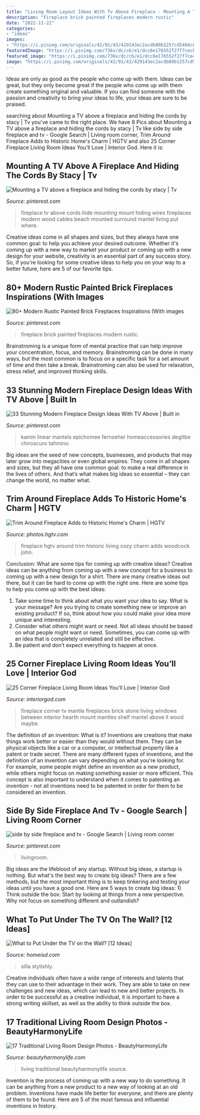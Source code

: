 ```yaml
---
title: "Living Room Layout Ideas With Tv Above Fireplace - Mounting A Tv Above A Fireplace And Hiding The Cords By Stacy"
description: "Fireplace brick painted fireplaces modern rustic"
date: "2022-11-22"
categories:
- "ideas"
images:
- "https://i.pinimg.com/originals/42/91/43/429143ec2acdb89b1257cd5404c60c33.jpg"
featuredImage: "https://i.pinimg.com/736x/dc/c6/e1/dcc6e176552f27f7cecb57e32621ee11.jpg"
featured_image: "https://i.pinimg.com/736x/dc/c6/e1/dcc6e176552f27f7cecb57e32621ee11.jpg"
image: "https://i.pinimg.com/originals/42/91/43/429143ec2acdb89b1257cd5404c60c33.jpg"
---
```



Ideas are only as good as the people who come up with them.
Ideas can be great, but they only become great if the people who come up with them create something original and valuable. If you can find someone with the passion and creativity to bring your ideas to life, your ideas are sure to be praised.

	

		
searching about Mounting a TV above a fireplace and hiding the cords by stacy | Tv you've came to the right place. We have 8 Pics about Mounting a TV above a fireplace and hiding the cords by stacy | Tv like side by side fireplace and tv - Google Search | Living room corner, Trim Around Fireplace Adds to Historic Home&#039;s Charm | HGTV and also 25 Corner Fireplace Living Room Ideas You’ll Love | Interior God. Here it is:
		
    
## Mounting A TV Above A Fireplace And Hiding The Cords By Stacy | Tv

<img loading=lazy src="https://i.pinimg.com/originals/42/91/43/429143ec2acdb89b1257cd5404c60c33.jpg" onerror="this.onerror=null;this.src='https://tse3.mm.bing.net/th?id=OIP.9A9gy1Z-05nQDntZI0yRAAAAAA&amp;pid=15.1';" alt="Mounting a TV above a fireplace and hiding the cords by stacy | Tv">

_Source: pinterest.com_

>fireplace tv above cords hide mounting mount hiding wires fireplaces modern wood cables beach mounted surround mantel living put where. 

	

Creative ideas come in all shapes and sizes, but they always have one common goal: to help you achieve your desired outcome. Whether it's coming up with a new way to market your product or coming up with a new design for your website, creativity is an essential part of any success story. So, if you're looking for some creative ideas to help you on your way to a better future, here are 5 of our favorite tips.

    
## 80+ Modern Rustic Painted Brick Fireplaces Inspirations (With Images

<img loading=lazy src="https://i.pinimg.com/736x/dc/c6/e1/dcc6e176552f27f7cecb57e32621ee11.jpg" onerror="this.onerror=null;this.src='https://tse1.mm.bing.net/th?id=OIP.OLwR6WicABWdGl_8o-A0hgHaK4&amp;pid=15.1';" alt="80+ Modern Rustic Painted Brick Fireplaces Inspirations (With images">

_Source: pinterest.com_

>fireplace brick painted fireplaces modern rustic. 

	

Brainstroming is a unique form of mental practice that can help improve your concentration, focus, and memory. Brainstroming can be done in many ways, but the most common is to focus on a specific task for a set amount of time and then take a break. Brainstroming can also be used for relaxation, stress relief, and improved thinking skills.

    
## 33 Stunning Modern Fireplace Design Ideas With TV Above | Built In

<img loading=lazy src="https://i.pinimg.com/736x/33/e7/95/33e79585ca29067c226c3b6f67be9e23.jpg" onerror="this.onerror=null;this.src='https://tse4.mm.bing.net/th?id=OIP.QUqLmXh_BIncTpSxl1rjIAHaHa&amp;pid=15.1';" alt="33 Stunning Modern Fireplace Design Ideas With TV Above | Built in">

_Source: pinterest.com_

>kamin linear mantels epichomee fernseher homeaccessories degitbe chiroscuro tahmino. 

	

Big ideas are the seed of new concepts, businesses, and products that may later grow into megacities or even global empires. They come in all shapes and sizes, but they all have one common goal: to make a real difference in the lives of others. And that’s what makes big ideas so essential – they can change the world, no matter what.

    
## Trim Around Fireplace Adds To Historic Home&#039;s Charm | HGTV

<img loading=lazy src="https://hgtvhome.sndimg.com/content/dam/images/hgtv/fullset/2017/5/25/0/FOD17_Lexi-Westergard_Phoenix-Encanto-Project_3.jpg.rend.hgtvcom.966.1449.suffix/1495731926233.jpeg" onerror="this.onerror=null;this.src='https://tse1.mm.bing.net/th?id=OIP.-aOcZnyFF9zmJ80f6s3WowHaLH&amp;pid=15.1';" alt="Trim Around Fireplace Adds to Historic Home&#039;s Charm | HGTV">

_Source: photos.hgtv.com_

>fireplace hgtv around trim historic living cozy charm adds woodcock john. 

	

Conclusion: What are some tips for coming up with creative ideas?
Creative ideas can be anything from coming up with a new concept for a business to coming up with a new design for a shirt. There are many creative ideas out there, but it can be hard to come up with the right one. Here are some tips to help you come up with the best ideas: 
1) Take some time to think about what you want your idea to say. What is your message? Are you trying to create something new or improve an existing product? If so, think about how you could make your idea more unique and interesting. 
2) Consider what others might want or need. Not all ideas should be based on what people might want or need. Sometimes, you can come up with an idea that is completely unrelated and still be effective. 
3) Be patient and don’t expect everything to happen at once.

    
## 25 Corner Fireplace Living Room Ideas You’ll Love | Interior God

<img loading=lazy src="http://interiorgod.com/wp-content/uploads/2016/11/fireplace-between-two-windows.jpg" onerror="this.onerror=null;this.src='https://tse1.mm.bing.net/th?id=OIP.oDj7xlRK9G0A2CPmryPShQHaLH&amp;pid=15.1';" alt="25 Corner Fireplace Living Room Ideas You’ll Love | Interior God">

_Source: interiorgod.com_

>fireplace corner tv mantle fireplaces brick stone living windows between interior hearth mount mantles shelf mantel above ll wood maybe. 

	

The definition of an invention: What is it?
Inventions are creations that make things work better or easier than they would without them. They can be physical objects like a car or a computer, or intellectual property like a patent or trade secret. There are many different types of inventions, and the definition of an invention can vary depending on what you're looking for. For example, some people might define an invention as a new product, while others might focus on making something easier or more efficient. This concept is also important to understand when it comes to patenting an invention - not all inventions need to be patented in order for them to be considered an invention.

    
## Side By Side Fireplace And Tv - Google Search | Living Room Corner

<img loading=lazy src="https://i.pinimg.com/736x/d1/ae/21/d1ae2101262f04b1b7c61cb4ffb31423.jpg" onerror="this.onerror=null;this.src='https://tse1.mm.bing.net/th?id=OIP.9Pjr5LIAgzw2q1ZiCRBH0wHaE7&amp;pid=15.1';" alt="side by side fireplace and tv - Google Search | Living room corner">

_Source: pinterest.com_

>livingroom. 

	

Big ideas are the lifeblood of any startup. Without big ideas, a startup is nothing. But what's the best way to create big ideas? There are a few methods, but the most important thing is to keep tinkering and testing your ideas until you have a good one. Here are 5 ways to create big ideas: 1) Think outside the box: Start by looking at things from a new perspective. Why not focus on something different and outlandish?

    
## What To Put Under The TV On The Wall? [12 Ideas]

<img loading=lazy src="https://homeisd.com/wp-content/uploads/2021/01/tv-wall-decor.jpg" onerror="this.onerror=null;this.src='https://tse1.mm.bing.net/th?id=OIP.HhTvbmxW9Hdk3ykmYdI1DgHaEK&amp;pid=15.1';" alt="What to Put Under the TV on the Wall? [12 Ideas]">

_Source: homeisd.com_

>silla stylishly. 

	

Creative individuals often have a wide range of interests and talents that they can use to their advantage in their work. They are able to take on new challenges and new ideas, which can lead to new and better projects. In order to be successful as a creative individual, it is important to have a strong writing skillset, as well as the ability to think outside the box.

    
## 17 Traditional Living Room Design Photos - BeautyHarmonyLife

<img loading=lazy src="https://beautyharmonylife.com/wp-content/uploads/2013/07/traditional-living-room-1.jpg" onerror="this.onerror=null;this.src='https://tse1.mm.bing.net/th?id=OIP.wPA3grbCI-Q4G0IhIPefcwHaKU&amp;pid=15.1';" alt="17 Traditional Living Room Design Photos - BeautyHarmonyLife">

_Source: beautyharmonylife.com_

>living traditional beautyharmonylife source. 

	

Invention is the process of coming up with a new way to do something. It can be anything from a new product to a new way of looking at an old problem. Inventions have made life better for everyone, and there are plenty of them to be found. Here are 5 of the most famous and influential inventions in history.

